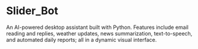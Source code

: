 # Slider_Bot
An AI-powered desktop assistant built with Python. Features include email reading and replies, weather updates, news summarization, text-to-speech, and automated daily reports; all in a dynamic visual interface.
